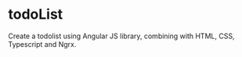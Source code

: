 # todoList
Create a todolist using Angular JS library, combining with HTML, CSS, Typescript and Ngrx. 
